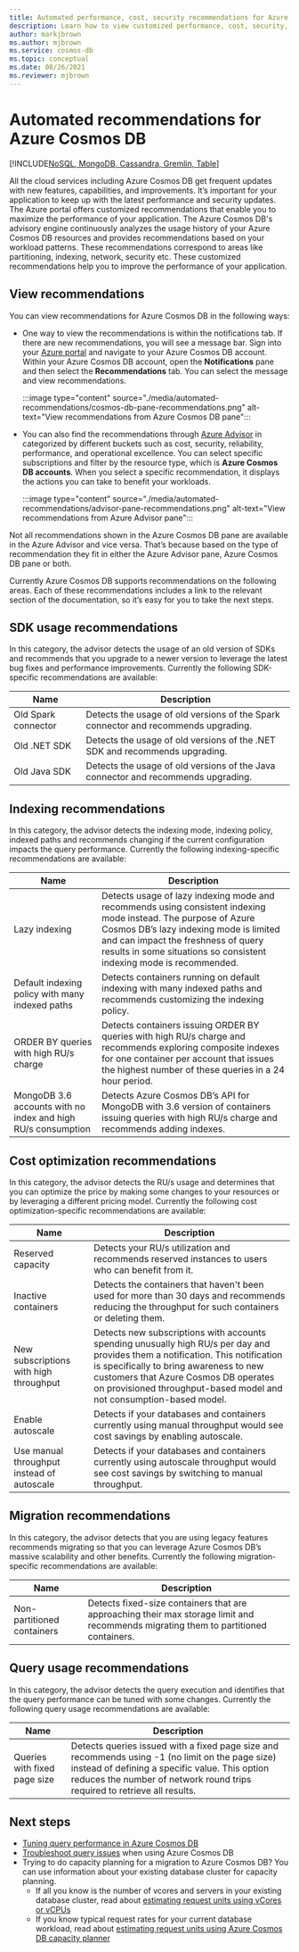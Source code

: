 ```yaml
---
title: Automated performance, cost, security recommendations for Azure Cosmos DB
description: Learn how to view customized performance, cost, security, and other recommendations for Azure Cosmos DB based on your workload patterns.
author: markjbrown
ms.author: mjbrown
ms.service: cosmos-db
ms.topic: conceptual
ms.date: 08/26/2021
ms.reviewer: mjbrown
---
```


# Automated recommendations for Azure Cosmos DB
[!INCLUDE[NoSQL, MongoDB, Cassandra, Gremlin, Table](includes/appliesto-nosql-mongodb-cassandra-gremlin-table.md)]

All the cloud services including Azure Cosmos DB get frequent updates with new features, capabilities, and improvements. It’s important for your application to keep up with the latest performance and security updates. The Azure portal offers customized recommendations that enable you to maximize the performance of your application. The Azure Cosmos DB's advisory engine continuously analyzes the usage history of your Azure Cosmos DB resources and provides recommendations based on your workload patterns. These recommendations correspond to areas like partitioning, indexing, network, security etc. These customized recommendations help you to improve the performance of your application.

## View recommendations

You can view recommendations for Azure Cosmos DB in the following ways:

- One way to view the recommendations is within the notifications tab. If there are new recommendations, you will see a message bar. Sign into your [Azure portal](https://portal.azure.com) and navigate to your Azure Cosmos DB account. Within your Azure Cosmos DB account, open the **Notifications** pane and then select the **Recommendations** tab. You can select the message and view recommendations.  

   :::image type="content" source="./media/automated-recommendations/cosmos-db-pane-recommendations.png" alt-text="View recommendations from Azure Cosmos DB pane":::

- You can also find the recommendations through [Azure Advisor](/azure/advisor/advisor-overview) in categorized by different buckets such as cost, security, reliability, performance, and operational excellence. You can select specific subscriptions and filter by the resource type, which is **Azure Cosmos DB accounts**.  When you select a specific recommendation, it displays the actions you can take to benefit your workloads.

   :::image type="content" source="./media/automated-recommendations/advisor-pane-recommendations.png" alt-text="View recommendations from Azure Advisor pane":::

Not all recommendations shown in the Azure Cosmos DB pane are available in the Azure Advisor and vice versa. That’s because based on the type of recommendation they fit in either the Azure Advisor pane, Azure Cosmos DB pane or both.

Currently Azure Cosmos DB supports recommendations on the following areas. Each of these recommendations includes a link to the relevant section of the documentation, so it’s easy for you to take the next steps.

## SDK usage recommendations

In this category, the advisor detects the usage of an old version of SDKs and recommends that you upgrade to a newer version to leverage the latest bug fixes and performance improvements. Currently the following SDK-specific recommendations are available:

|Name  |Description  |
|---------|---------|
| Old Spark connector | Detects the usage of old versions of the Spark connector and recommends upgrading. |
| Old .NET SDK | Detects the usage of old versions of the .NET SDK and recommends upgrading. |
| Old Java SDK | Detects the usage of old versions of the Java connector and recommends upgrading. |

## Indexing recommendations

In this category, the advisor detects the indexing mode, indexing policy, indexed paths and recommends changing if the current configuration impacts the query performance. Currently the following indexing-specific recommendations are available:

|Name  |Description  |
|---------|---------|
| Lazy indexing | Detects usage of lazy indexing mode and recommends using consistent indexing mode instead. The purpose of Azure Cosmos DB’s lazy indexing mode is limited and can impact the freshness of query results in some situations so consistent indexing mode is recommended. |
| Default indexing policy with many indexed paths | Detects containers running on default indexing with many indexed paths and recommends customizing the indexing policy.|
| ORDER BY queries with high RU/s charge| Detects containers issuing ORDER BY queries with high RU/s charge and recommends exploring composite indexes for one container per account that issues the highest number of these queries in a 24 hour period.|
| MongoDB 3.6 accounts with no index and high RU/s consumption| Detects Azure Cosmos DB’s API for MongoDB with 3.6 version of containers issuing queries with high RU/s charge and recommends adding indexes.|

## Cost optimization recommendations

In this category, the advisor detects the RU/s usage and determines that you can optimize the price by making some changes to your resources or by leveraging a different pricing model. Currently the following cost optimization-specific recommendations are available:

|Name  |Description  |
|---------|---------|
| Reserved capacity | Detects your RU/s utilization and recommends reserved instances to users who can benefit from it. |
| Inactive containers | Detects the containers that haven't been used for more than 30 days and recommends reducing the throughput for such containers or deleting them.|
| New subscriptions with high throughput | Detects new subscriptions with accounts spending unusually high RU/s per day and provides them a notification. This notification is specifically to bring awareness to new customers that Azure Cosmos DB operates on provisioned throughput-based model and not consumption-based model. |
| Enable autoscale | Detects if your databases and containers currently using manual throughput would see cost savings by enabling autoscale. |
| Use manual throughput instead of autoscale | Detects if your databases and containers currently using autoscale throughput would see cost savings by switching to manual throughput. |

## Migration recommendations

In this category, the advisor detects that you are using legacy features recommends migrating so that you can leverage Azure Cosmos DB’s massive scalability and other benefits. Currently the following migration-specific recommendations are available:

|Name  |Description  |
|---------|---------|
| Non-partitioned containers | Detects fixed-size containers that are approaching their max storage limit and recommends migrating them to partitioned containers.|

## Query usage recommendations

In this category, the advisor detects the query execution and identifies that the query performance can be tuned with some changes. Currently the following query usage recommendations are available:

|Name  |Description  |
|---------|---------|
| Queries with fixed page size | Detects queries issued with a fixed page size and recommends using -1 (no limit on the page size) instead of defining a specific value. This option reduces the number of network round trips required to retrieve all results. |

## Next steps

* [Tuning query performance in Azure Cosmos DB](nosql/query-metrics.md)
* [Troubleshoot query issues](troubleshoot-query-performance.md) when using Azure Cosmos DB
* Trying to do capacity planning for a migration to Azure Cosmos DB? You can use information about your existing database cluster for capacity planning.
    * If all you know is the number of vcores and servers in your existing database cluster, read about [estimating request units using vCores or vCPUs](convert-vcore-to-request-unit.md) 
    * If you know typical request rates for your current database workload, read about [estimating request units using Azure Cosmos DB capacity planner](estimate-ru-with-capacity-planner.md)

